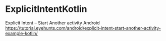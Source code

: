 # ExplicitIntentKotlin
Explicit Intent – Start Another activity Android
https://tutorial.eyehunts.com/android/explicit-intent-start-another-activity-example-kotlin/
